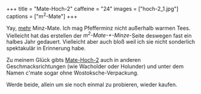 +++
title = "Mate-Hoch-2"
caffeine = "24"
images = ["hoch-2_1.jpg"]
captions = ["m<sup>2</sup>-Mate"]
+++

Yay, [mehr](/mate/lux.html) Minz-Mate. Ich mag Pfefferminz nicht außerhalb warmen Tees. Vielleicht hat das erstellen der *m<sup>2</sup>-Mate-+-Minze*-Seite deswegen fast ein halbes Jahr gedauert. Vielleicht aber auch bloß weil ich sie nicht sonderlich spektakulär in Erinnerung habe.

Zu meinem Glück gibts [Mate-Hoch-2](http://mate-hoch-2.de/) auch in anderen Geschmacksrichtungen (wie Wacholder oder Holunder) und unter dem Namen c'mate sogar ohne Wostoksche-Verpackung.

Werde beide, allein um sie noch einmal zu probieren, wieder kaufen.
